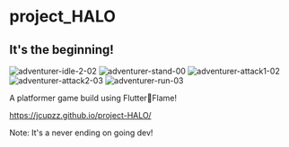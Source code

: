 # project_HALO

## It's the beginning!

![adventurer-idle-2-02](https://user-images.githubusercontent.com/52130837/152688605-5be415f4-01e4-4304-b93e-fa7e13427b56.png)
![adventurer-stand-00](https://user-images.githubusercontent.com/52130837/152688780-7f28c216-9dc9-4bd8-8128-784847eccda6.png)
![adventurer-attack1-02](https://user-images.githubusercontent.com/52130837/152688785-651616ba-d285-4b43-9bb9-e75437af6fbf.png)
![adventurer-attack2-03](https://user-images.githubusercontent.com/52130837/152688786-d90ac0c7-3d68-4da7-bf11-bcc906f250c7.png)
![adventurer-run-03](https://user-images.githubusercontent.com/52130837/152688795-dfead6bc-bcdc-4f30-86bc-7bca739c7706.png)


A platformer game build using Flutter🤍Flame!

https://jcupzz.github.io/project-HALO/

Note: It's a never ending on going dev!
